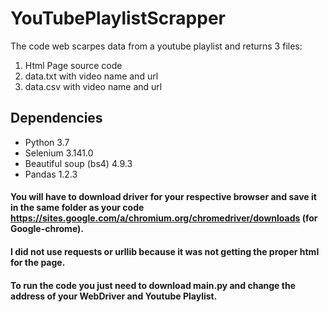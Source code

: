 # YouTubePlaylistScrapper
The code web scarpes data from a youtube playlist and returns 3 files:
1. Html Page source code
2. data.txt with video name and url
3. data.csv with video name and url

## Dependencies
* Python 3.7
* Selenium 3.141.0
* Beautiful soup (bs4) 4.9.3
* Pandas 1.2.3

#### You will have to download driver for your respective browser and save it in the same folder as your code https://sites.google.com/a/chromium.org/chromedriver/downloads (for Google-chrome).

#### I did not use requests or urllib because it was not getting the proper html for the page.
#### To run the code you just need to download main.py and change the address  of your WebDriver and Youtube Playlist.
